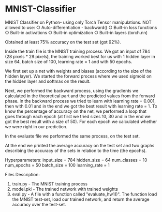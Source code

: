 # MNIST-Classifier
MNIST Classifier on Python- using only Torch Tensor manipulations.
NOT allowed to use:
○ Auto-differentiation - backward()
○ Built-in loss functions
○ Built-in activations
○ Built-in optimization
○ Built-in layers (torch.nn)

Obtained at least 75% accuracy on the test set (got 92%).

Inside the train file is the MNIST training process.
We got an input of 784 (28 pixels * 28 pixels), the training worked best for us with 1 hidden layer in size 64,
batch size of 100, learning rate = 1 and with 50 epochs.

We first set up a net with weights and biases (according to the size of the hidden layer).
We started the forward process where we used sigmoid on the hidden layer and softmax on the result.

Next, we performed the backward process, using the gradients we calculated in the theoretical part and the predicted
values from the forward phase.
In the backward process we tried to learn with learning rate = 0.001, then with 0.01 and in the end we got
the best result with learning rate = 1.
To know the percentage of accuracy on the net, we performed a loop that goes through each epoch
(at first we tried sizes 10, 30 and in the end we got the best result with a size of 50).
For each epoch we calculated whether we were right in our prediction.

In the evaluate file we performed the same process, on the test set.

At the end we printed the average accuracy on the test set and two graphs describing the accuracy
of the sets in relation to the time (the epochs).

Hyperparameters: 
input_size = 784 
hidden_size = 64 
num_classes = 10 
num_epochs = 50 
batch_size = 100 
learning_rate = 1

Files Description:
1. train.py - The MNIST training process
2. model.pkl - The trained network with trained weights
3. eval.py - A file with a function called "evaluate_hw1()". The function load the MNIST test-set, load our trained network, and return the average accuracy over the test-set.
